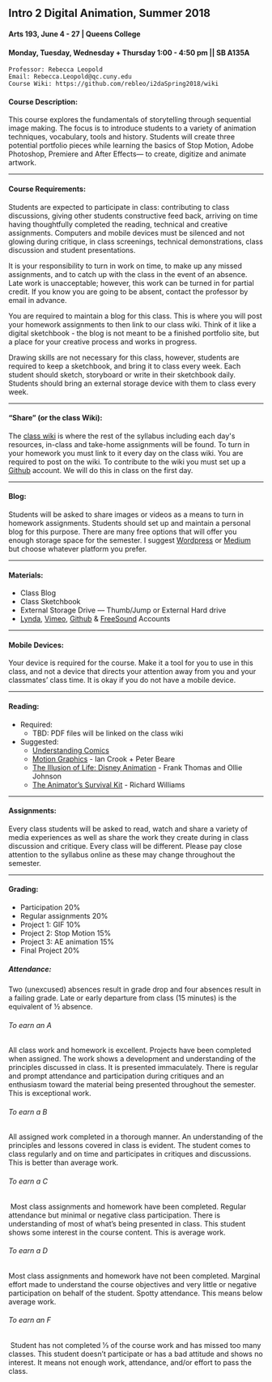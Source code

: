## Intro 2 Digital Animation, Summer 2018
#### Arts 193, June 4 - 27 | Queens College
#### Monday, Tuesday, Wednesday + Thursday 1:00 - 4:50 pm || SB A135A

	Professor: Rebecca Leopold
	Email: Rebecca.Leopold@qc.cuny.edu
	Course Wiki: https://github.com/rebleo/i2daSpring2018/wiki

#### Course Description:
This course explores the fundamentals of storytelling through sequential image making. The focus is to introduce students to a variety of animation techniques, vocabulary, tools and history. Students will create three potential portfolio pieces while learning the basics of Stop Motion, Adobe Photoshop, Premiere and After Effects— to create, digitize and animate artwork. 

---
#### Course Requirements:
Students are expected to participate in class: contributing to class discussions, giving other students constructive feed back, arriving on time having thoughtfully completed the reading, technical and creative assignments. Computers and mobile devices must be silenced and not glowing during critique, in class screenings, technical demonstrations, class discussion and student presentations.

It is your responsibility to turn in work on time, to make up any missed assignments, and to catch up with the class in the event of an absence. Late work is unacceptable; however, this work can be turned in for partial credit. If you know you are going to be absent, contact the professor by email in advance.

You are required to maintain a blog for this class. This is where you will post your homework assignments to then link to our class wiki. Think of it like a digital sketchbook - the blog is not meant to be a finished portfolio site, but a place for your creative process and works in progress.

Drawing skills are not necessary for this class, however, students are required to keep a sketchbook, and bring it to class every week. Each student should sketch, storyboard or write in their sketchbook daily. Students should bring an external storage device with them to class every week.

---
#### “Share” (or the class Wiki):
The [class wiki](https://github.com/rebleo/i2daSummer2018/wiki) is where the rest of the syllabus including each day's resources, in-class and take-home assignments will be found. To turn in your homework you must link to it every day on the class wiki. You are required to post on the wiki. To contribute to the wiki you must set up a [Github](http://www.github.com) account. We will do this in class on the first day.

---
#### Blog:
Students will be asked to share images or videos as a means to turn in homework assignments. Students should set up and maintain a personal blog for this purpose. There are many free options that will offer you enough storage space for the semester. I suggest [Wordpress](https://wordpress.com/) or [Medium](https://medium.com/) but choose whatever platform you prefer.

---
#### Materials:
* Class Blog
* Class Sketchbook
* External Storage Drive — Thumb/Jump or External Hard drive
* [Lynda](http://www.qc.cuny.edu/HR/Pages/Lynda.aspx), [Vimeo](https://vimeo.com/), [Github](https://github.com/) & [FreeSound](https://freesound.org/) Accounts

---
#### Mobile Devices:
Your device is required for the course. Make it a tool for you to use in this class, and not a device that directs your attention away from you and your classmates’ class time. It is okay if you do not have a mobile device.

---
#### Reading:
* Required:
  * TBD: PDF files will be linked on the class wiki
* Suggested:
  * [Understanding Comics](http://scottmccloud.com/2-print/1-uc/)
  * [Motion Graphics](https://www.amazon.com/Motion-Graphics-Principles-Practices-Required/dp/1472569008) - Ian Crook +  Peter Beare
  * [The Illusion of Life: Disney Animation](https://www.amazon.com/Illusion-Life-Disney-Animation/dp/0786860707) - Frank Thomas and Ollie Johnson
  * [The Animator’s Survival Kit](https://www.amazon.com/Animators-Survival-Kit-Principles-Classical/dp/086547897X/ref=sr_1_1?ie=UTF8&qid=1503697966&sr=8-1&keywords=animators+survival+kit) - Richard Williams

---
#### Assignments:
Every class students will be asked to read, watch and share a variety of media experiences as well as share the work they create during in class discussion and critique. Every class will be different. Please pay close attention to the syllabus online as these may change throughout the semester.


---
#### Grading:
* Participation 20%
* Regular assignments 20%
* Project 1: GIF 10%
* Project 2: Stop Motion 15%
* Project 3: AE animation 15%
* Final Project 20%

##### Attendance:
Two (unexcused) absences result in grade drop and four absences result in a failing grade. Late or early departure from class (15 minutes) is the equivalent of ½ absence.

###### To earn an A 
All class work and homework is excellent. Projects have been completed when assigned. The work shows a development and understanding of the principles discussed in class. It is presented immaculately. There is regular and prompt attendance and participation during critiques and an enthusiasm toward the material being presented throughout the semester. This is exceptional work.

###### To earn a B 
All assigned work completed in a thorough manner. An understanding of the principles and lessons covered in class is evident. The student comes to class regularly and on time and participates in critiques and discussions. This is better than average work.

###### To earn a C
 Most class assignments and homework have been completed. Regular attendance but minimal or negative class participation. There is understanding of most of what’s being presented in class. This student shows some interest in the course content. This is average work.

###### To earn a D 
Most class assignments and homework have not been completed. Marginal effort made to understand the course objectives and very little or negative participation on behalf of the student. Spotty attendance. This means below average work.

###### To earn an F
 Student has not completed 1⁄3 of the course work and has missed too many classes. This student doesn’t participate or has a bad attitude and shows no interest. It means not enough work, attendance, and/or effort to pass the class.
